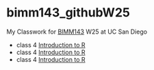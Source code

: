 # bimm143_githubW25
My Classwork for [BIMM143](https://bioboot.github.io/bimm143_W25/) W25 at UC San Diego

- class 4 [Introduction to R](https://raw.githubusercontent.com/idarifUC/bimm143_githubW25/refs/heads/main/class4.0/class4.0.html)
- class 4 [Introduction to R](https://raw.githubusercontent.com/idarifUC/bimm143_githubW25/refs/heads/main/class4.0/class4.0.html)
- class 4 [Introduction to R](https://raw.githubusercontent.com/idarifUC/bimm143_githubW25/refs/heads/main/class4.0/class4.0.html)
